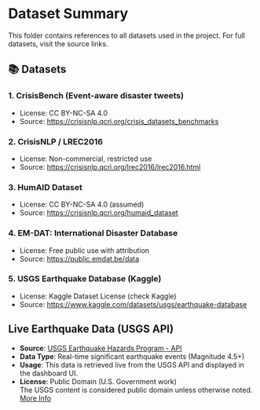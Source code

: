 # Dataset Summary

This folder contains references to all datasets used in the project. For full datasets, visit the source links.

## 📚 Datasets

### 1. CrisisBench (Event-aware disaster tweets)
- License: CC BY-NC-SA 4.0
- Source: https://crisisnlp.qcri.org/crisis_datasets_benchmarks

### 2. CrisisNLP / LREC2016
- License: Non-commercial, restricted use
- Source: https://crisisnlp.qcri.org/lrec2016/lrec2016.html

### 3. HumAID Dataset
- License: CC BY-NC-SA 4.0 (assumed)
- Source: https://crisisnlp.qcri.org/humaid_dataset

### 4. EM-DAT: International Disaster Database
- License: Free public use with attribution
- Source: https://public.emdat.be/data

### 5. USGS Earthquake Database (Kaggle)
- License: Kaggle Dataset License (check Kaggle)
- Source: https://www.kaggle.com/datasets/usgs/earthquake-database

## Live Earthquake Data (USGS API)

- **Source**: [USGS Earthquake Hazards Program - API](https://earthquake.usgs.gov/fdsnws/event/1/)
- **Data Type**: Real-time significant earthquake events (Magnitude 4.5+)
- **Usage**: This data is retrieved live from the USGS API and displayed in the dashboard UI.
- **License**: Public Domain (U.S. Government work)  
  The USGS content is considered public domain unless otherwise noted. [More Info](https://www.usgs.gov/laws/policies-notices)
